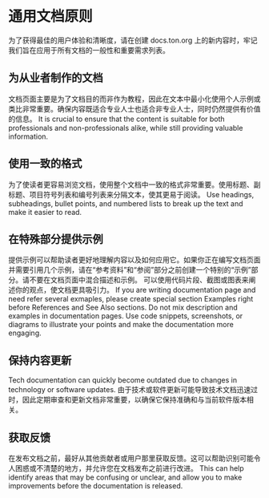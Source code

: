 # 通用文档原则

为了获得最佳的用户体验和清晰度，请在创建 docs.ton.org 上的新内容时，牢记我们旨在应用于所有文档的一般性和重要需求列表。

## 为从业者制作的文档

文档页面主要是为了文档目的而非作为教程，因此在文本中最小化使用个人示例或类比非常重要。确保内容既适合专业人士也适合非专业人士，同时仍然提供有价值的信息。 It is crucial to ensure that the content is suitable for both professionals and non-professionals alike, while still providing valuable information.

## 使用一致的格式

为了使读者更容易浏览文档，使用整个文档中一致的格式非常重要。使用标题、副标题、项目符号列表和编号列表来分隔文本，使其更易于阅读。 Use headings, subheadings, bullet points, and numbered lists to break up the text and make it easier to read.

## 在特殊部分提供示例

提供示例可以帮助读者更好地理解内容以及如何应用它。如果你正在编写文档页面并需要引用几个示例，请在“参考资料”和“参阅”部分之前创建一个特别的“示例”部分。请不要在文档页面中混合描述和示例。
可以使用代码片段、截图或图表来阐述你的观点，使文档更具吸引力。 If you are writing documentation page and need refer several exmaples, please create special section Examples right before References and See Also sections. Do not mix description and examples in documentation pages.
Use code snippets, screenshots, or diagrams to illustrate your points and make the documentation more engaging.

## 保持内容更新

Tech documentation can quickly become outdated due to changes in technology or software updates. 由于技术或软件更新可能导致技术文档迅速过时，因此定期审查和更新文档非常重要，以确保它保持准确和与当前软件版本相关。

## 获取反馈

在发布文档之前，最好从其他贡献者或用户那里获取反馈。这可以帮助识别可能令人困惑或不清楚的地方，并允许您在文档发布之前进行改进。 This can help identify areas that may be confusing or unclear, and allow you to make improvements before the documentation is released.
